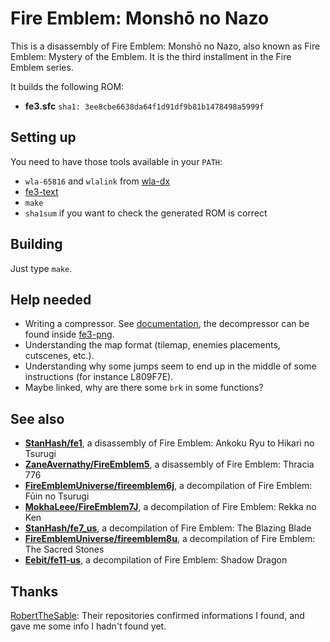 # Fire Emblem: Monshō no Nazo

This is a disassembly of Fire Emblem: Monshō no Nazo, also known as Fire Emblem: Mystery of the Emblem. It is the third installment in the Fire Emblem series.

It builds the following ROM:

- **fe3.sfc** `sha1: 3ee8cbe6638da64f1d91df9b81b1478498a5999f`

## Setting up

You need to have those tools available in your `PATH`:
- `wla-65816` and `wlalink` from [wla-dx](https://github.com/vhelin/wla-dx)
- [fe3-text](https://github.com/minirop/fe3-text)
- `make`
- `sha1sum` if you want to check the generated ROM is correct

## Building

Just type `make`.

## Help needed

- Writing a compressor. See [documentation](docs/compression.md), the decompressor can be found inside [fe3-png](https://github.com/minirop/fe3-png/).
- Understanding the map format (tilemap, enemies placements, cutscenes, etc.).
- Understanding why some jumps seem to end up in the middle of some instructions (for instance L809F7E).
- Maybe linked, why are there some `brk` in some functions?

## See also

* [**StanHash/fe1**](https://github.com/StanHash/fe1), a disassembly of Fire Emblem: Ankoku Ryu to Hikari no Tsurugi
* [**ZaneAvernathy/FireEmblem5**](https://github.com/ZaneAvernathy/FireEmblem5), a disassembly of Fire Emblem: Thracia 776
* [**FireEmblemUniverse/fireemblem6j**](https://github.com/FireEmblemUniverse/fireemblem6j), a decompilation of Fire Emblem: Fūin no Tsurugi
* [**MokhaLeee/FireEmblem7J**](https://github.com/MokhaLeee/FireEmblem7J), a decompilation of Fire Emblem: Rekka no Ken
* [**StanHash/fe7_us**](https://github.com/StanHash/fe7_us), a decompilation of Fire Emblem: The Blazing Blade
* [**FireEmblemUniverse/fireemblem8u**](https://github.com/FireEmblemUniverse/fireemblem8u), a decompilation of Fire Emblem: The Sacred Stones
* [**Eebit/fe11-us**](https://github.com/Eebit/fe11-us), a decompilation of Fire Emblem: Shadow Dragon

## Thanks

[RobertTheSable](https://github.com/RobertTheSable/): Their repositories confirmed informations I found, and gave me some info I hadn't found yet.
